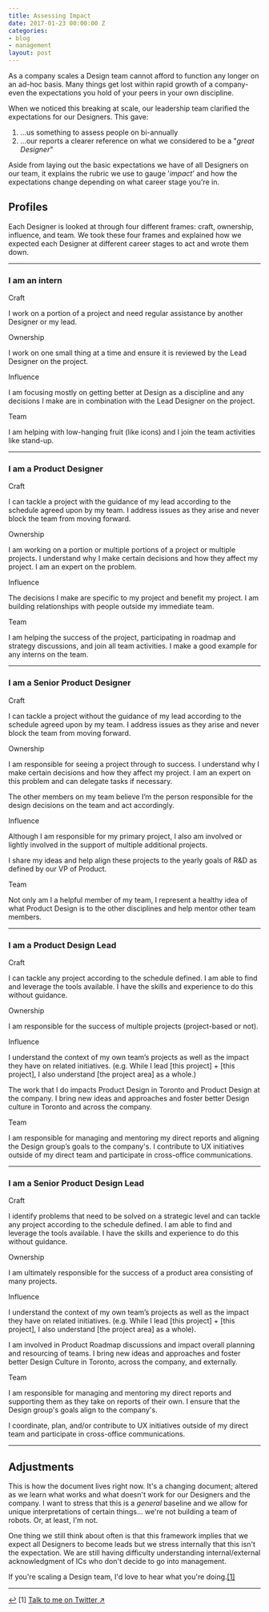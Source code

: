 ```yaml
---
title: Assessing Impact
date: 2017-01-23 00:00:00 Z
categories:
- blog
- management
layout: post
---
```


As a company scales a Design team cannot afford to function any longer on an ad-hoc basis. Many things get lost within rapid growth of a company-even the expectations you hold of your peers in your own discipline.

When we noticed this breaking at scale, our leadership team clarified the expectations for our Designers. This gave:

1. ...us something to assess people on bi-annually
2. ...our reports a clearer reference on what we considered to be a "*great Designer*"

Aside from laying out the basic expectations we have of all Designers on our team, it explains the rubric we use to gauge '*impact*' and how the expectations change depending on what career stage you're in.

## Profiles

Each Designer is looked at through four different frames: craft, ownership, influence, and team. We took these four frames and explained how we expected each Designer at different career stages to act and wrote them down.

<hr class="small">

### **I am an intern**

<div class="grid">
    <div class="grid__item two--one-quarter">
        <p class="h5 no-margin">Craft</p>
    </div>
    <div class="grid__item two--three-quarters">
        <p>I work on a portion of a project and need regular assistance by another Designer or my lead.</p>
    </div>
</div>

<div class="grid">
    <div class="grid__item two--one-quarter">
        <p class="h5 no-margin">Ownership</p>
    </div>
    <div class="grid__item two--three-quarters"><p>I work on one small thing at a time and ensure it is reviewed by the Lead Designer on the project.</p></div>
</div>

<div class="grid">
    <div class="grid__item two--one-quarter">
        <p class="h5 no-margin">Influence</p>
    </div>
    <div class="grid__item two--three-quarters"><p>I am focusing mostly on getting better at Design as a discipline and any decisions I make are in combination with the Lead Designer on the project.</p></div>
</div>

<div class="grid">
    <div class="grid__item two--one-quarter">
        <p class="h5 no-margin">Team</p>
    </div>
    <div class="grid__item two--three-quarters"><p>I am helping with low-hanging fruit (like icons) and I join the team activities like stand-up.</p></div>
</div>

<hr class="small">

### **I am a Product Designer**

<div class="grid">
    <div class="grid__item two--one-quarter">
        <p class="h5 no-margin">Craft</p>
    </div>
    <div class="grid__item two--three-quarters">
        <p>I can tackle a project with the guidance of my lead according to the schedule agreed upon by my team. I address issues as they arise and never block the team from moving forward.</p>
    </div>
</div>

<div class="grid">
    <div class="grid__item two--one-quarter">
        <p class="h5 no-margin">Ownership</p>
    </div>
    <div class="grid__item two--three-quarters"><p>I am working on a portion or multiple portions of a project or multiple projects. I understand why I make certain decisions and how they affect my project. I am an expert on the problem.</p></div>
</div>

<div class="grid">
    <div class="grid__item two--one-quarter">
        <p class="h5 no-margin">Influence</p>
    </div>
    <div class="grid__item two--three-quarters"><p>The decisions I make are specific to my project and benefit my project. I am building relationships with people outside my immediate team.</p></div>
</div>

<div class="grid">
    <div class="grid__item two--one-quarter">
        <p class="h5 no-margin">Team</p>
    </div>
    <div class="grid__item two--three-quarters"><p>I am helping the success of the project, participating in roadmap and strategy discussions, and join all team activities. I make a good example for any interns on the team.</p></div>
</div>

<hr class="small">

### **I am a Senior Product Designer**

<div class="grid">
    <div class="grid__item two--one-quarter">
        <p class="h5 no-margin">Craft</p>
    </div>
    <div class="grid__item two--three-quarters">
        <p>I can tackle a project without the guidance of my lead according to the schedule agreed upon by my team. I address issues as they arise and never block the team from moving forward.</p>
    </div>
</div>

<div class="grid">
    <div class="grid__item two--one-quarter">
        <p class="h5 no-margin">Ownership</p>
    </div>
    <div class="grid__item two--three-quarters"><p>I am responsible for seeing a project through to success. I understand why I make certain decisions and how they affect my project. I am an expert on this problem and can delegate tasks if necessary.</p>
    <p>The other members on my team believe I’m the person responsible for the design decisions on the team and act accordingly.</p>
    </div>
</div>

<div class="grid">
    <div class="grid__item two--one-quarter">
        <p class="h5 no-margin">Influence</p>
    </div>
    <div class="grid__item two--three-quarters"><p>Although I am responsible for my primary project, I also am involved or lightly involved in the support of multiple additional projects.</p>
    <p>I share my ideas and help align these projects to the yearly goals of R&D as defined by our VP of Product.</p></div>
</div>

<div class="grid">
    <div class="grid__item two--one-quarter">
        <p class="h5 no-margin">Team</p>
    </div>
    <div class="grid__item two--three-quarters"><p>Not only am I a helpful member of my team, I represent a healthy idea of what Product Design is to the other disciplines and help mentor other team members.</p></div>
</div>

<hr class="small">

### **I am a Product Design Lead**

<div class="grid">
    <div class="grid__item two--one-quarter">
        <p class="h5 no-margin">Craft</p>
    </div>
    <div class="grid__item two--three-quarters">
        <p>I can tackle any project according to the schedule defined. I am able to find and leverage the tools available. I have the skills and experience to do this without guidance.</p>
    </div>
</div>

<div class="grid">
    <div class="grid__item two--one-quarter">
        <p class="h5 no-margin">Ownership</p>
    </div>
    <div class="grid__item two--three-quarters"><p>I am responsible for the success of multiple projects (project-based or not).</p>
    </div>
</div>

<div class="grid">
    <div class="grid__item two--one-quarter">
        <p class="h5 no-margin">Influence</p>
    </div>
    <div class="grid__item two--three-quarters"><p>I understand the context of my own team’s projects as well as the impact they have on related initiatives.  (e.g. While I lead [this project] + [this project], I also understand [the project area] as a whole.)</p>
    <p>The work that I do impacts Product Design in Toronto and Product Design at the company. I bring new ideas and approaches and foster better Design culture in Toronto and across the company.</p></div>
</div>

<div class="grid">
    <div class="grid__item two--one-quarter">
        <p class="h5 no-margin">Team</p>
    </div>
    <div class="grid__item two--three-quarters"><p>I am responsible for managing and mentoring my direct reports and aligning the Design group’s goals to the company's. I contribute to UX initiatives outside of my direct team and participate in cross-office communications.</p></div>
</div>

<hr class="small">

### **I am a Senior Product Design Lead**

<div class="grid">
    <div class="grid__item two--one-quarter">
        <p class="h5 no-margin">Craft</p>
    </div>
    <div class="grid__item two--three-quarters">
        <p>I identify problems that need to be solved on a strategic level and can tackle any project according to the schedule defined. I am able to find and leverage the tools available. I have the skills and experience to do this without guidance.</p>
    </div>
</div>

<div class="grid">
    <div class="grid__item two--one-quarter">
        <p class="h5 no-margin">Ownership</p>
    </div>
    <div class="grid__item two--three-quarters"><p>I am ultimately responsible for the success of a product area consisting of many projects.</p>
    </div>
</div>

<div class="grid">
    <div class="grid__item two--one-quarter">
        <p class="h5 no-margin">Influence</p>
    </div>
    <div class="grid__item two--three-quarters"><p>I understand the context of my own team’s projects as well as the impact they have on related initiatives. (e.g. While I lead [this project] + [this project], I also understand [the project area] as a whole).</p>
    <p>I am involved in Product Roadmap discussions and impact overall planning and resourcing of teams. I bring new ideas and approaches and foster better Design Culture in Toronto, across the company, and externally.</p></div>
</div>

<div class="grid">
    <div class="grid__item two--one-quarter">
        <p class="h5 no-margin">Team</p>
    </div>
    <div class="grid__item two--three-quarters"><p>I am responsible for managing and mentoring my direct reports and supporting them as they take on reports of their own. I ensure that the Design group's goals align to the company's.</p>
    <p>I coordinate, plan, and/or contribute to UX initiatives outside of my direct team and participate in cross-office communications.</p></div>
</div>

<hr class="small">

## Adjustments

This is how the document lives right now. It's a changing document; altered as we learn what works and what doesn't work for our Designers and the company.  I want to stress that this is a *general* baseline and we allow for unique interpretations of certain things... we're not building a team of robots. Or, at least, I'm not.

One thing we still think about often is that this framework implies that we expect all Designers to become leads but we stress internally that this isn't the expectation. We are still having difficulty understanding internal/external acknowledgment of ICs who don't decide to go into management.

If you're scaling a Design team, I'd love to hear what you're doing.<a id="anchor-1" href="#note-1" class="fieldnotes-anchor">[1]</a>

<hr class="small">

<div class="fieldnotes">
    <p id="note-1" class="h6"><a href="#anchor-1" class="footnote-back">&#8617;&#xFE0E;</a> <span class="footnote">[1]</span> <a href="https://www.twitter.com/tranhelen" class="external" target="_blank"><span class="external-body">Talk to me on Twitter</span> <span class="external-box"><span class="external-box__arrow">↗&#xFE0E;</span></span></a></p>
</div>